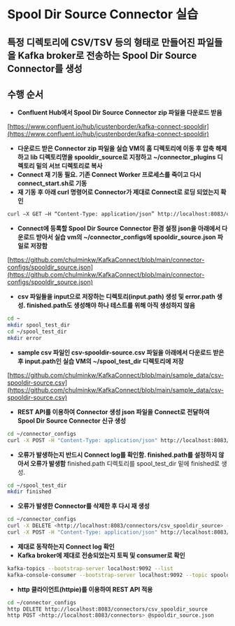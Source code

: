 # Spool Dir Source Connector 실습

## 특정 디렉토리에 CSV/TSV 등의 형태로 만들어진 파일들을 Kafka broker로 전송하는 Spool Dir Source Connector를 생성

## 수행 순서

- **Confluent Hub에서 Spool Dir Source Connector zip 파일을 다운로드 받음**

[https://www.confluent.io/hub/jcustenborder/kafka-connect-spooldir](https://www.confluent.io/hub/jcustenborder/kafka-connect-spooldir)

- **다운로드 받은 Connector zip 파일을 실습 VM의 홈 디렉토리에 이동 후 압축 해제하고 lib 디렉토리명을 spooldir_source로 지정하고 ~/connector_plugins 디렉토리 밑의 서브 디렉토리로 복사**
- **Connect 재 기동 필요. 기존 Connect Worker 프로세스를 죽이고 다시 connect_start.sh로 기동**
- **재 기동 후 아래 curl 명령어로 Connector가 제대로 Connect로 로딩 되었는지 확인**

```bash
curl –X GET –H “Content-Type: application/json” http://localhost:8083/connector-plugins
```

- **Connect에 등록할 Spool Dir Source Connector 환경 설정 json을 아래에서 다운로드 받아서 실습 vm의 ~/connector_configs에 spooldir_source.json 파일로 저장함**

[https://github.com/chulminkw/KafkaConnect/blob/main/connector-configs/spooldir_source.json](https://github.com/chulminkw/KafkaConnect/blob/main/connector-configs/spooldir_source.json)

- **csv 파일들을 input으로 저장하는 디렉토리(input.path) 생성 및 error.path 생성. finished.path도 생성해야 하나 테스트를 위해 아직 생성하지 않음**

```bash
cd ~
mkdir spool_test_dir
cd ~/spool_test_dir
mkdir error
```

- **sample csv 파일인 csv-spooldir-source.csv 파일을 아래에서 다운로드 받은 후 input.path인 실습 VM의 ~/spool_test_dir 디렉토리에 저장**

[https://github.com/chulminkw/KafkaConnect/blob/main/sample_data/csv-spooldir-source.csv](https://github.com/chulminkw/KafkaConnect/blob/main/sample_data/csv-spooldir-source.csv)

- **REST API를 이용하여 Connector 생성 json 파일을 Connect로 전달하여 Spool Dir Source Connector 신규 생성**

```bash
cd ~/connector_configs
curl -X POST -H "Content-Type: application/json" http://localhost:8083/connectors --data @spooldir_source.json
```

- **오류가 발생하는지 반드시 Connect log를 확인함. finished.path를 설정하지 않아서 오류가 발생함**
finished.path 디렉토리를 spool_test_dir 밑에 finished로 생성.

```bash
cd ~/spool_test_dir
mkdir finished
```

- **오류가 발생한 Connector를 삭제한 후 다시 재 생성**

```bash
cd ~/connector_configs
curl -X DELETE <http://localhost:8083/connectors/csv_spooldir_source> -s
curl -X POST -H "Content-Type: application/json" http://localhost:8083/connectors --data @spooldir_source.json

```

- **제대로 동작하는지 Connect log 확인**
- **Kafka broker에 제대로 전송되었는지 토픽 및 consumer로 확인**

```bash
kafka-topics --bootstrap-server localhost:9092 --list
kafka-console-consumer --bootstrap-server localhost:9092 --topic spooldir-testing-topic --from-beginning --property print.key=true
```

- **http 클라이언트(httpie)를 이용하여 REST API 적용**

```bash
cd ~/connector_configs
http DELETE http://localhost:8083/connectors/csv_spooldir_source
http POST <http://localhost:8083/connectors> @spooldir_source.json
```